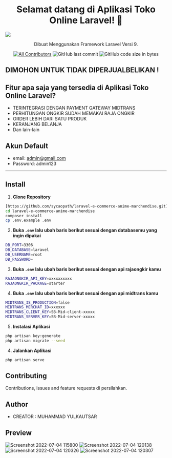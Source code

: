 <h1 align="center">Selamat datang di Aplikasi Toko Online Laravel! 👋</h1>
<img src="https://user-images.githubusercontent.com/61069138/177085248-ff1e8def-d301-4ad3-aea0-5a7416178997.png" >


<p align="center">Dibuat Menggunakan Framework Laravel Versi 9.</p>
<div align="center">

[![All Contributors](https://img.shields.io/github/contributors/fikrisuheri/laravel-toko-online-anime-store)](https://github.com/fikrisuheri/laravel-toko-online-anime-store/graphs/contributors)
![GitHub last commit](https://img.shields.io/github/last-commit/fikrisuheri/laravel-toko-online-anime-store.svg)
![GitHub code size in bytes](https://img.shields.io/github/languages/code-size/fikrisuheri/laravel-toko-online-anime-store)
</div>

## DIMOHON UNTUK TIDAK DIPERJUALBELIKAN !

## Fitur apa saja yang tersedia di Aplikasi Toko Online Laravel?

- TERINTEGRASI DENGAN PAYMENT GATEWAY MIDTRANS
- PERHITUNGAN ONGKIR SUDAH MEMAKAI RAJA ONGKIR
- ORDER LEBIH DARI SATU PRODUK
- KERANJANG BELANJA
- Dan lain-lain


## Akun Default

- email: admin@gmail.com
- Password: admin123

---

## Install

1. **Clone Repository**

```bash
[https://github.com/sycaopath/laravel-e-commerce-anime-marchendise.git](https://github.com/SYCAOPATH/laravel-e-commerce-anime-marchendise)
cd laravel-e-commerce-anime-marchendise
composer install
cp .env.example .env
```

2. **Buka `.env` lalu ubah baris berikut sesuai dengan databasemu yang ingin dipakai**

```bash
DB_PORT=3306
DB_DATABASE=laravel
DB_USERNAME=root
DB_PASSWORD=
```

3. **Buka `.env` lalu ubah baris berikut sesuai dengan api rajaongkir kamu**

```bash
RAJAONGKIR_API_KEY=xxxxxxxxxx
RAJAONGKIR_PACKAGE=starter
```

4. **Buka `.env` lalu ubah baris berikut sesuai dengan api midtrans kamu**

```bash
MIDTRANS_IS_PRODUCTION=false
MIDTRANS_MERCHAT_ID=xxxxxx
MIDTRANS_CLIENT_KEY=SB-Mid-client-xxxxx
MIDTRANS_SERVER_KEY=SB-Mid-server-xxxxx
```


5. **Instalasi Aplikasi**

```bash
php artisan key:generate
php artisan migrate --seed
```

4. **Jalankan Aplikasi**

```bash
php artisan serve
```


## Contributing

Contributions, issues and feature requests di persilahkan.


## Author

- CREATOR : MUHAMMAD YULKAUTSAR

## Preview

![Screenshot 2022-07-04 115800](https://user-images.githubusercontent.com/61069138/177089013-6fc3302f-0daf-4598-9d84-79a709cadfa1.png)
![Screenshot 2022-07-04 120138](https://user-images.githubusercontent.com/61069138/177089020-91808870-775d-42ad-bc56-41db9d9cee25.png)
![Screenshot 2022-07-04 120326](https://user-images.githubusercontent.com/61069138/177089026-e700b29a-8120-4f9e-aa8f-3ce76f6ccf54.png)
![Screenshot 2022-07-04 120307](https://user-images.githubusercontent.com/61069138/177089043-7415b6c6-265f-448b-b67e-3f21face387a.png)
